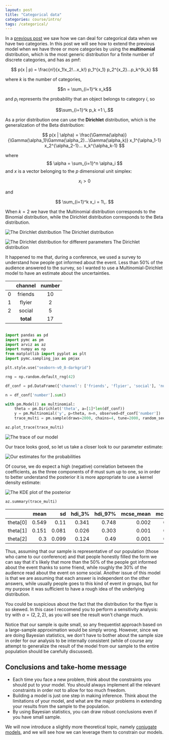 ```yaml
---
layout: post
title: "Categorical data"
categories: course/intro/
tags: /categorical/
---
```


In a [previous post](/count/) we saw how we can deal for categorical data when we have two categories.
In this post we will see how to extend the previous model when we have three or more categories
by using the **multinomial** distribution, which is the most generic distribution for a finite number of discrete categories,
and has as pmf:

$$
p(x | p) = \frac{n!}{x_1!x_2!...x_k!} p_1^{x_1} p_2^{x_2}...p_k^{k_k}
$$

where $k$ is the number of categories, 

$$n = \sum_{i=1}^k x_k$$

and $p_i$ represents the probability that an object belongs to category $i$, so

$$\sum_{i=1}^k p_k =1 \,.$$

As a prior distribution one can use the **Dirichlet** distribution, which is the generalization of the Beta distribution:

$$
p(x | \alpha) = \frac{\Gamma(\alpha)}{\Gamma(\alpha_1)\Gamma(\alpha_2)...\Gamma(\alpha_k)} x_1^{\alpha_1-1} x_2^{\alpha_2-1}... x_k^{\alpha_k-1}
$$

where
$$
\alpha = \sum_{i=1}^n \alpha_i
$$
and $x$ is a vector belonging to the $p$ dimensional unit simplex:


$$
x_i > 0
$$

and 

$$
\sum_{i=1}^k x_i = 1\,.
$$

When $k=2$ we have that the Multinomial distribution corresponds to the Binomial distribution,
while the Dirichlet distribution corresponds to the Beta distribution.

![The Dirichlet distribution](/docs/assets/images/multinomial/Dirichlet.png) The Dirichlet distribution

![The Dirichlet distribution for different parameters](/docs/assets/images/multinomial/Dirichlet1.png) The Dirichlet distribution

It happened to me that, during a conference, we used a survey to understand how people got informed about the event.
Less than 50% of the audience answered to the survey, so I wanted to use a Multinomial-Dirichlet model to have an estimate about the uncertainties.

|    | channel   |   number |
|---:|:----------:|:---------:|
|  0 | friends   |       10 |
|  1 | flyier    |        2 |
|  2 | social    |        5 |
|    | **total**   |       17 |

```python

import pandas as pd
import pymc as pm
import arviz as az
import numpy as np
from matplotlib import pyplot as plt
import pymc.sampling_jax as pmjax

plt.style.use("seaborn-v0_8-darkgrid")

rng = np.random.default_rng(42)

df_conf = pd.DataFrame({'channel': ['friends', 'flyier', 'social'], 'number': [10, 2, 5]})

n = df_conf['number'].sum()

with pm.Model() as multinomial:
    theta = pm.Dirichlet('theta', a=[1]*len(df_conf))
    y = pm.Multinomial('y', p=theta, n=n, observed=df_conf['number'])
    trace_multi = pm.sample(draws=2000, chains=4, tune=2000, random_seed=rng)

az.plot_trace(trace_multi)
```

![The trace of our model](/docs/assets/images/multinomial/dirmulti_trace.png)

Our trace looks good, so let us take a closer look to our parameter estimate:

![Our estimates for the probabilities](/docs/assets/images/multinomial/forest.png)

Of course, we do expect a high (negative) correlation between the coefficients, as the three components of $\theta$ must sum up to one,
so in order to better understand the posterior it is more appropriate to use a kernel density estimate:

![The KDE plot of the posterior](/docs/assets/images/multinomial/kde_plot.png)

```python
az.summary(trace_multi)
```

|          |   mean |    sd |   hdi_3% |   hdi_97% |   mcse_mean |   mcse_sd |   ess_bulk |   ess_tail |   r_hat |
|:---------|-------:|------:|---------:|----------:|------------:|----------:|-----------:|-----------:|--------:|
| theta[0] |  0.549 | 0.11  |    0.341 |     0.748 |       0.002 |     0.001 |       4271 |       4599 |       1 |
| theta[1] |  0.151 | 0.081 |    0.026 |     0.303 |       0.001 |     0.001 |       3254 |       3801 |       1 |
| theta[2] |  0.3   | 0.099 |    0.124 |     0.49  |       0.001 |     0.001 |       7308 |       6200 |       1 |

Thus, assuming that our sample is representative of our population (those who came to our conference)
and that people honestly filled the form we can say that it's likely that
more than the 50% of the people got informed about the event thanks to some friend, while roughly the 30% 
of the audience read about the event on some social.
Another issue of this model is that we are assuming that each answer is independent on the other answers,
while usually people goes to this kind of event in groups, but for my purpose it was sufficient
to have a rough idea of the underlying distribution.

You could be suspicious about the fact that the distribution for the flyer is so skewed.
In this case I reccomend you to perform a sensitivity analysis: try with $\alpha = (2, 2, 2)$,
as you will see the result won't change much.

Notice that our sample is quite small, so any frequentist approach based on a
large-sample approximation would be simply wrong.
However, since we are doing Bayesian statistics, we don't have to bother about
the sample size in order for our analysis to be internally consistent
(while of course any attempt to generalize
the result of the model from our sample to the entire population
should be carefully discussed).

## Conclusions and take-home message
- Each time you face a new problem, think about the constraints you should put to your model. You should always implement all the relevant constraints in order not to allow for too much freedom.
- Building a model is just one step in making inference. Think about the limitations of your model, and what are the major problems in extending your results from the sample to the population.
- By using Bayesian statistics, you can draw robust conclusions even if you have small sample.

We will now introduce a slightly more theoretical topic, namely
[conjugate models](/conjugate/),
and we will see how we can leverage them
to constrain our models.
